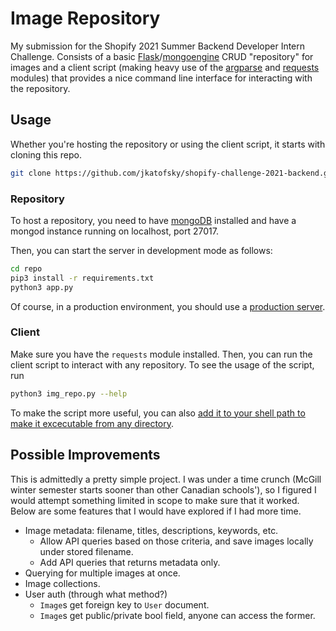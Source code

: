 # Image Repository

My submission for the Shopify 2021 Summer Backend Developer Intern Challenge. Consists of a basic [Flask](https://flask.palletsprojects.com/en/1.1.x/)/[mongoengine](http://mongoengine.org/) CRUD "repository" for images and a client script (making heavy use of the [argparse](https://docs.python.org/3/library/argparse.html) and [requests](https://requests.readthedocs.io/en/master/) modules) that provides a nice command line interface for interacting with the repository.

## Usage

Whether you're hosting the repository or using the client script, it starts with cloning this repo.

```bash
git clone https://github.com/jkatofsky/shopify-challenge-2021-backend.git
```

### Repository

To host a repository, you need to have [mongoDB](https://docs.mongodb.com/manual/installation/) installed and have a mongod instance running on localhost, port 27017.

Then, you can start the server in development mode as follows:

```bash
cd repo
pip3 install -r requirements.txt
python3 app.py
```

Of course, in a production environment, you should use a [production server](https://flask.palletsprojects.com/en/1.1.x/tutorial/deploy/#run-with-a-production-server).

### Client

Make sure you have the `requests` module installed. Then, you can run the client script to interact with any repository. To see the usage of the script, run

```bash
python3 img_repo.py --help
```

To make the script more useful, you can also [add it to your shell path to make it excecutable from any directory](https://www.geeksforgeeks.org/run-python-script-from-anywhere-in-linux/).

## Possible Improvements

This is admittedly a pretty simple project. I was under a time crunch (McGill winter semester starts sooner than other Canadian schools'), so I figured I would attempt something limited in scope to make sure that it worked. Below are some features that I would have explored if I had more time.

- Image metadata: filename, titles, descriptions, keywords, etc.
  - Allow API queries based on those criteria, and save images locally under stored filename.
  - Add API queries that returns metadata only.
- Querying for multiple images at once.
- Image collections.
- User auth (through what method?)
  - `Image`s get foreign key to `User` document.
  - `Image`s get public/private bool field, anyone can access the former.

